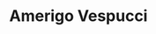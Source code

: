 ---
pid: ch352
title: Amerigo Vespucci
location_transcription: Penn Treaty
coordinates: "[-75.128363381357, 39.965987260381]"
zipcode: 
gen_neighborhood: 
neighborhood: 
outside_phl: 
age: '53'
age_range: 50-59
instagram: 
image_file_name: ch_352.jpg
proposal_transcription: Important the Italian heritage - Gave the way to the Continent.
topic: Person,Globalism,History,Race Ethnicity
topic_summary: 0, 0, 0, 0, 0
type: Other No Form
keywords_other: 
credit: Roberto Majiero
image_labels: 
twitter: 
facebook: 
permalink: "/monuments/ch352/"
layout: item-page
---
